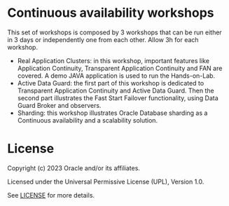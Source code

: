 # Continuous availability workshops

This set of workshops is composed by 3 workshops that can be run either in 3 days or independently one from each other. Allow 3h for each workshop.

- Real Application Clusters: in this workshop, important features like Application Continuity, Transparent Application Continuity and FAN are covered. A demo JAVA application is used to run the Hands-on-Lab.
- Active Data Guard: the first part of this workshop is dedicated to Transparent Application Continuity and Active Data Guard. Then the second part illustrates the Fast Start Failover functionality, using Data Guard Broker and observers.
- Sharding: this workshop illustrates Oracle Database sharding as a Continuous availability and a scalability solution.

 # License

Copyright (c) 2023 Oracle and/or its affiliates.

Licensed under the Universal Permissive License (UPL), Version 1.0.

See [LICENSE](https://github.com/oracle-devrel/technology-engineering/blob/folder-structure/LICENSE) for more details.
